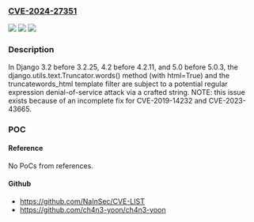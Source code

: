### [CVE-2024-27351](https://cve.mitre.org/cgi-bin/cvename.cgi?name=CVE-2024-27351)
![](https://img.shields.io/static/v1?label=Product&message=n%2Fa&color=blue)
![](https://img.shields.io/static/v1?label=Version&message=n%2Fa&color=blue)
![](https://img.shields.io/static/v1?label=Vulnerability&message=n%2Fa&color=brighgreen)

### Description

In Django 3.2 before 3.2.25, 4.2 before 4.2.11, and 5.0 before 5.0.3, the django.utils.text.Truncator.words() method (with html=True) and the truncatewords_html template filter are subject to a potential regular expression denial-of-service attack via a crafted string. NOTE: this issue exists because of an incomplete fix for CVE-2019-14232 and CVE-2023-43665.

### POC

#### Reference
No PoCs from references.

#### Github
- https://github.com/NaInSec/CVE-LIST
- https://github.com/ch4n3-yoon/ch4n3-yoon


